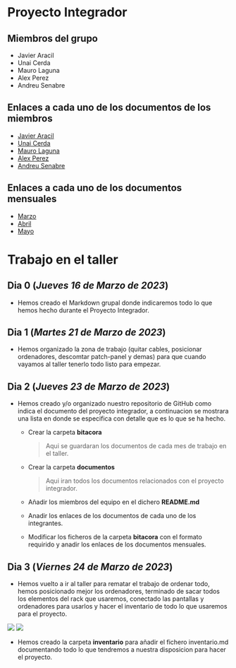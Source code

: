 # Proyecto Integrador

## Miembros del grupo
- Javier Aracil
- Unai Cerda
- Mauro Laguna
- Alex Perez
- Andreu Senabre

## Enlaces a cada uno de los documentos de los miembros
- [Javier Aracil](https://github.com/Sede-Galicia/proyecto-integrador/blob/main/miembros/Javier-Aracil.md)
- [Unai Cerda](https://github.com/Sede-Galicia/proyecto-integrador/blob/main/miembros/Unai.md)
- [Mauro Laguna](https://github.com/Sede-Galicia/proyecto-integrador/blob/main/miembros/mauro.md)
- [Alex Perez](https://github.com/Sede-Galicia/proyecto-integrador/blob/main/miembros/Alex.md)
- [Andreu Senabre](https://github.com/Sede-Galicia/proyecto-integrador/blob/main/miembros/asenabre03.md)

## Enlaces a cada uno de los documentos mensuales
- [Marzo](https://github.com/Sede-Galicia/proyecto-integrador/blob/main/bitacora/bitacora-marzo.md)
- [Abril](https://github.com/Sede-Galicia/proyecto-integrador/blob/main/bitacora/bitacora-abril.md)
- [Mayo](https://github.com/Sede-Galicia/proyecto-integrador/blob/main/bitacora/bitacora-mayo.md)

# Trabajo en el taller

## Dia 0 (*Jueves 16 de Marzo de 2023*)
- Hemos creado el Markdown grupal donde indicaremos todo lo que hemos hecho durante el Proyecto Integrador.

## Dia 1 (*Martes 21 de Marzo de 2023*)
- Hemos organizado la zona de trabajo (quitar cables, posicionar ordenadores, descomtar patch-panel y demas) para que cuando vayamos al taller tenerlo todo listo para empezar.

## Dia 2 (*Jueves 23 de Marzo de 2023*)
- Hemos creado y/o organizado nuestro repositorio de GitHub como indica el documento del proyecto integrador, a continuacion se mostrara una lista en donde se especifica con detalle que es lo que se ha hecho.
  - Crear la carpeta **bitacora**
    > Aqui se guardaran los documentos de cada mes de trabajo en el taller.
  
  - Crear la carpeta **documentos**
    > Aqui iran todos los documentos relacionados con el proyecto integrador.
  
  - Añadir los miembros del equipo en el dichero **README.md**
  - Anadir los enlaces de los documentos de cada uno de los integrantes.
  - Modificar los ficheros de la carpeta **bitacora** con el formato requirido y anadir los enlaces de los documentos mensuales.

## Dia 3 (*Viernes 24 de Marzo de 2023*)
- Hemos vuelto a ir al taller para rematar el trabajo de ordenar todo, hemos posicionado mejor los ordenadores, terminado de sacar todos los elementos del rack que usaremos, conectado las pantallas y ordenadores para usarlos y hacer el inventario de todo lo que usaremos para el proyecto.

<img src="https://i.imgur.com/JwJJjQI.jpeg">

<img src="https://i.imgur.com/kSO531j.jpg">

- Hemos creado la carpeta **inventario** para añadir el fichero inventario.md documentando todo lo que tendremos a nuestra disposicion para hacer el proyecto.
